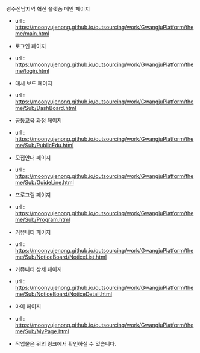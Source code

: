 광주전남지역 혁신 플랫폼 메인 페이지
- url : https://moonyujenong.github.io/outsourcing/work/GwangjuPlatform/theme/main.html

* 로그인 페이지
- url : https://moonyujenong.github.io/outsourcing/work/GwangjuPlatform/theme/login.html

* 대시 보드 페이지
- url : https://moonyujenong.github.io/outsourcing/work/GwangjuPlatform/theme/Sub/DashBoard.html

* 공동교육 과정 페이지
- url : https://moonyujenong.github.io/outsourcing/work/GwangjuPlatform/theme/Sub/PublicEdu.html

* 모집안내 페이지
- url : https://moonyujenong.github.io/outsourcing/work/GwangjuPlatform/theme/Sub/GuideLine.html

* 프로그램 페이지
- url : https://moonyujenong.github.io/outsourcing/work/GwangjuPlatform/theme/Sub/Program.html

* 커뮤니티 페이지
- url : https://moonyujenong.github.io/outsourcing/work/GwangjuPlatform/theme/Sub/NoticeBoard/NoticeList.html

* 커뮤니티 상세 페이지
- url : https://moonyujenong.github.io/outsourcing/work/GwangjuPlatform/theme/Sub/NoticeBoard/NoticeDetail.html

* 마이 페이지
- url : https://moonyujenong.github.io/outsourcing/work/GwangjuPlatform/theme/Sub/MyPage.html

* 작업물은 위의 링크에서 확인하실 수 있습니다.

